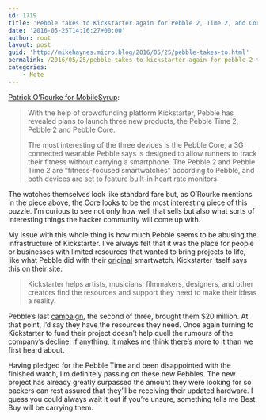 ```yaml
---
id: 1719
title: 'Pebble takes to Kickstarter again for Pebble 2, Time 2, and Core'
date: '2016-05-25T14:16:27+00:00'
author: root
layout: post
guid: 'http://mikehaynes.micro.blog/2016/05/25/pebble-takes-to.html'
permalink: /2016/05/25/pebble-takes-to-kickstarter-again-for-pebble-2-time-2-and-core/
categories:
    - Note
---
```


[Patrick O’Rourke for MobileSyrup](https://mobilesyrup.com/2016/05/24/pebble-launches-kickstarter-for-pebble-time-2-pebble-2-and-pebble-core-canada/):

> With the help of crowdfunding platform Kickstarter, Pebble has revealed plans to launch three new products, the Pebble Time 2, Pebble 2 and Pebble Core.
> 
>  The most interesting of the three devices is the Pebble Core, a 3G connected wearable Pebble says is designed to allow runners to track their fitness without carrying a smartphone. The Pebble 2 and Pebble Time 2 are “fitness-focused smartwatches” according to Pebble, and both devices are set to feature built-in heart rate monitors.

The watches themselves look like standard fare but, as O’Rourke mentions in the piece above, the Core looks to be the most interesting piece of this puzzle. I’m curious to see not only how well that sells but also what sorts of interesting things the hacker community will come up with.

My issue with this whole thing is how much Pebble seems to be abusing the infrastructure of Kickstarter. I’ve always felt that it was the place for people or businesses with limited resources that wanted to bring projects to life, like what Pebble did with their [original](https://www.kickstarter.com/projects/597507018/pebble-e-paper-watch-for-iphone-and-android) smartwatch. Kickstarter itself says this on their site:

> Kickstarter helps artists, musicians, filmmakers, designers, and other creators find the resources and support they need to make their ideas a reality.

Pebble’s last [campaign](https://www.kickstarter.com/projects/597507018/pebble-time-awesome-smartwatch-no-compromises), the second of three, brought them $20 million. At that point, I’d say they have the resources they need. Once again turning to Kickstarter to fund their project doesn’t help quell the rumours of the company’s decline, if anything, it makes me think there’s more to it than we first heard about.

Having pledged for the Pebble Time and been disappointed with the finished watch, I’m definitely passing on these new Pebbles. The new project has already greatly surpassed the amount they were looking for so backers can rest assured that they’ll be receiving their updated hardware. I guess you could always wait it out if you’re unsure, something tells me Best Buy will be carrying them.